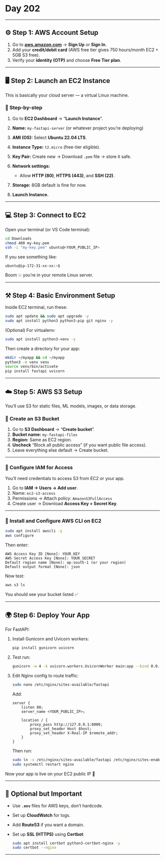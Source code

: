 # Day 202

---

## ⚙️ Step 1: AWS Account Setup

1. Go to **[aws.amazon.com](https://aws.amazon.com)** → **Sign Up** or **Sign In**.
2. Add your **credit/debit card** (AWS free tier gives 750 hours/month EC2 + 5GB S3 free).
3. Verify your **identity (OTP)** and choose **Free Tier plan**.

---

## 🖥️ Step 2: Launch an EC2 Instance

This is basically your cloud server — a virtual Linux machine.

### 🔹 Step-by-step

1. Go to **EC2 Dashboard** → “**Launch Instance**”.
2. **Name:** `my-fastapi-server` (or whatever project you’re deploying)
3. **AMI (OS):** Select **Ubuntu 22.04 LTS**.
4. **Instance Type:** `t2.micro` (free-tier eligible).
5. **Key Pair:** Create new → Download `.pem` file → store it safe.
6. **Network settings:**

   * Allow **HTTP (80)**, **HTTPS (443)**, and **SSH (22)**.
7. **Storage:** 8GB default is fine for now.
8. **Launch Instance.**

---

## 💻 Step 3: Connect to EC2

Open your terminal (or VS Code terminal):

```bash
cd Downloads
chmod 400 my-key.pem
ssh -i "my-key.pem" ubuntu@<YOUR_PUBLIC_IP>
```

If you see something like:

```
ubuntu@ip-172-31-xx-xx:~$
```

Boom 💥 you’re in your remote Linux server.

---

## ⚒️ Step 4: Basic Environment Setup

Inside EC2 terminal, run these:

```bash
sudo apt update && sudo apt upgrade -y
sudo apt install python3 python3-pip git nginx -y
```

(Optional) For virtualenv:

```bash
sudo apt install python3-venv -y
```

Then create a directory for your app:

```bash
mkdir ~/myapp && cd ~/myapp
python3 -m venv venv
source venv/bin/activate
pip install fastapi uvicorn
```

---

## ☁️ Step 5: AWS S3 Setup

You’ll use S3 for static files, ML models, images, or data storage.

### 🔹 Create an S3 Bucket

1. Go to **S3 Dashboard** → “**Create bucket**”.
2. **Bucket name:** `my-fastapi-files`
3. **Region:** Same as EC2 region.
4. **Uncheck** “Block all public access” (if you want public file access).
5. Leave everything else default → Create bucket.

---

### 🔹 Configure IAM for Access

You’ll need credentials to access S3 from EC2 or your app.

1. Go to **IAM → Users → Add user**.
2. Name: `ec2-s3-access`
3. Permissions → Attach policy: `AmazonS3FullAccess`
4. Create user → Download **Access Key + Secret Key**.

---

### 🔹 Install and Configure AWS CLI on EC2

```bash
sudo apt install awscli -y
aws configure
```

Then enter:

```
AWS Access Key ID [None]: YOUR_KEY
AWS Secret Access Key [None]: YOUR_SECRET
Default region name [None]: ap-south-1 (or your region)
Default output format [None]: json
```

Now test:

```bash
aws s3 ls
```

You should see your bucket listed ✅

---

## 🌍 Step 6: Deploy Your App

For FastAPI:

1. Install Gunicorn and Uvicorn workers:

   ```bash
   pip install gunicorn uvicorn
   ```
2. Test run:

   ```bash
   gunicorn -w 4 -k uvicorn.workers.UvicornWorker main:app --bind 0.0.0.0:8000
   ```
3. Edit Nginx config to route traffic:

   ```bash
   sudo nano /etc/nginx/sites-available/fastapi
   ```

   Add:

   ```
   server {
       listen 80;
       server_name <YOUR_PUBLIC_IP>;

       location / {
           proxy_pass http://127.0.0.1:8000;
           proxy_set_header Host $host;
           proxy_set_header X-Real-IP $remote_addr;
       }
   }
   ```

   Then run:

   ```bash
   sudo ln -s /etc/nginx/sites-available/fastapi /etc/nginx/sites-enabled
   sudo systemctl restart nginx
   ```

Now your app is live on your EC2 public IP 🚀

---

## 🧠 Optional but Important

* Use **`.env`** files for AWS keys, don’t hardcode.
* Set up **CloudWatch** for logs.
* Add **Route53** if you want a domain.
* Set up **SSL (HTTPS)** using **Certbot**:

  ```bash
  sudo apt install certbot python3-certbot-nginx -y
  sudo certbot --nginx
  ```

---
